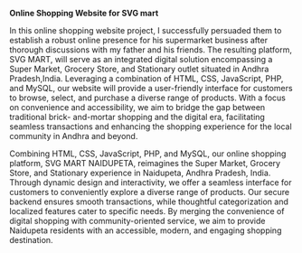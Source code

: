 **Online Shopping Website for SVG mart**


In this online shopping website project, I successfully persuaded them to establish a robust online
presence for his supermarket business after thorough discussions with my father and his friends. The
resulting platform, SVG MART, will serve as an integrated digital solution encompassing
a Super Market, Grocery Store, and Stationary outlet situated in Andhra Pradesh,India.
Leveraging a combination of HTML, CSS, JavaScript, PHP, and MySQL, our website will provide a
user-friendly interface for customers to browse, select, and purchase a diverse range of products.
With a focus on convenience and accessibility, we aim to bridge the gap between traditional brick-
and-mortar shopping and the digital era, facilitating seamless transactions and enhancing the
shopping experience for the local community in Andhra and beyond.

Combining HTML, CSS, JavaScript, PHP, and MySQL, our online shopping platform, SVG MART
NAIDUPETA, reimagines the Super Market, Grocery Store, and Stationary experience in Naidupeta,
Andhra Pradesh, India. Through dynamic design and interactivity, we offer a seamless interface for
customers to conveniently explore a diverse range of products. Our secure backend ensures smooth
transactions, while thoughtful categorization and localized features cater to specific needs. By
merging the convenience of digital shopping with community-oriented service, we aim to provide
Naidupeta residents with an accessible, modern, and engaging shopping destination.
